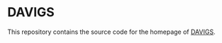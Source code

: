 # DAVIGS

This repository contains the source code for the homepage of [DAVIGS](https://davi-gaussian.github.io).